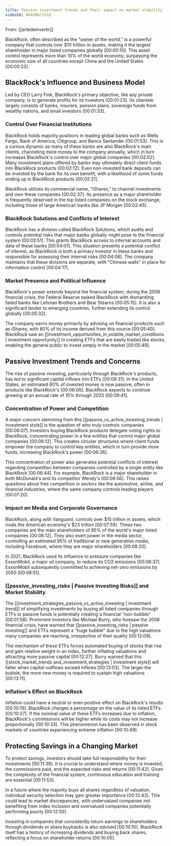 ```yaml
---
title: Passive investment trends and their impact on market stability
videoId: NV4ZBkCfblQ
---
```


From: [[artedeinvertir]] <br/> 

BlackRock, often described as the "owner of the world," is a powerful company that controls over $10 trillion in assets, making it the largest shareholder in major listed companies globally <a class="yt-timestamp" data-t="00:00:10">[00:00:10]</a>. This asset control represents more than 10% of the world economy, surpassing the economic size of all countries except China and the United States <a class="yt-timestamp" data-t="00:00:23">[00:00:23]</a>.

## BlackRock's Influence and Business Model

Led by CEO Larry Fink, BlackRock's primary objective, like any private company, is to generate profits for its investors <a class="yt-timestamp" data-t="00:01:23">[00:01:23]</a>. Its clientele largely consists of banks, insurers, pension plans, sovereign funds from wealthy nations, and small investors <a class="yt-timestamp" data-t="00:01:33">[00:01:33]</a>.

### Control Over Financial Institutions
BlackRock holds majority positions in leading global banks such as Wells Fargo, Bank of America, Citigroup, and Banco Santander <a class="yt-timestamp" data-t="00:01:53">[00:01:53]</a>. This is a curious dynamic as many of these banks are also BlackRock's main clients, channeling more money to the company annually, which in turn increases BlackRock's control over major global companies <a class="yt-timestamp" data-t="00:02:02">[00:02:02]</a>. Many investment plans offered by banks may ultimately direct client funds into BlackRock products <a class="yt-timestamp" data-t="00:02:12">[00:02:12]</a>. Even non-invested bank deposits can be invested by the bank for its own benefit, with a likelihood of some funds ending up in BlackRock products <a class="yt-timestamp" data-t="00:02:21">[00:02:21]</a>.

BlackRock utilizes its commercial name, "iShares," to channel investments and own these companies <a class="yt-timestamp" data-t="00:02:37">[00:02:37]</a>. Its presence as a major shareholder is frequently observed in the top listed companies on the stock exchange, including those of large American banks like JP Morgan <a class="yt-timestamp" data-t="00:02:45">[00:02:45]</a>.

### BlackRock Solutions and Conflicts of Interest
BlackRock has a division called BlackRock Solutions, which audits and controls potential risks that major banks globally might pose to the financial system <a class="yt-timestamp" data-t="00:03:51">[00:03:51]</a>. This grants BlackRock access to internal accounts and data of these banks <a class="yt-timestamp" data-t="00:04:01">[00:04:01]</a>. This situation presents a potential conflict of interest, as BlackRock is both a primary investor in these banks and responsible for assessing their internal risks <a class="yt-timestamp" data-t="00:04:06">[00:04:06]</a>. The company maintains that these divisions are separate, with "Chinese walls" in place for information control <a class="yt-timestamp" data-t="00:04:17">[00:04:17]</a>.

### Market Presence and Political Influence
BlackRock's power extends beyond the financial system; during the 2008 financial crisis, the Federal Reserve tasked BlackRock with dismantling failed banks like Lehman Brothers and Bear Stearns <a class="yt-timestamp" data-t="00:05:15">[00:05:15]</a>. It is also a significant lender to emerging countries, further extending its control globally <a class="yt-timestamp" data-t="00:05:32">[00:05:32]</a>.

The company earns money primarily by advising on financial products such as iShares, with 80% of its income derived from this source <a class="yt-timestamp" data-t="00:05:40">[00:05:40]</a>. BlackRock saw an [[investment_opportunities_in_volatile_market_conditions | investment opportunity]] in creating ETFs that are easily traded like stocks, enabling the general public to invest simply in the market <a class="yt-timestamp" data-t="00:05:49">[00:05:49]</a>.

## Passive Investment Trends and Concerns

The rise of passive investing, particularly through BlackRock's products, has led to significant capital inflows into ETFs <a class="yt-timestamp" data-t="00:09:31">[00:09:31]</a>. In the United States, an estimated 60% of invested money is now passive, often in products like BlackRock's <a class="yt-timestamp" data-t="00:06:00">[00:06:00]</a>. BlackRock expects to continue growing at an annual rate of 15% through 2025 <a class="yt-timestamp" data-t="00:09:41">[00:09:41]</a>.

### Concentration of Power and Competition
A major concern stemming from this [[passive_vs_active_investing_trends | investment style]] is the question of who truly controls companies <a class="yt-timestamp" data-t="00:06:07">[00:06:07]</a>. Investors buying BlackRock products delegate voting rights to BlackRock, concentrating power in a few entities that control major global companies <a class="yt-timestamp" data-t="00:06:12">[00:06:12]</a>. This creates circular structures where client funds empower the company to control key entities, which in turn provide more funds, increasing BlackRock's power <a class="yt-timestamp" data-t="00:06:26">[00:06:26]</a>.

This concentration of power also generates potential conflicts of interest regarding competition between companies controlled by a single entity like BlackRock <a class="yt-timestamp" data-t="00:06:44">[00:06:44]</a>. For example, BlackRock is a major shareholder in both McDonald's and its competitor Wendy's <a class="yt-timestamp" data-t="00:06:56">[00:06:56]</a>. This raises questions about free competition in sectors like the automotive, airline, and financial industries, where the same company controls leading players <a class="yt-timestamp" data-t="00:07:20">[00:07:20]</a>.

### Impact on Media and Corporate Governance
BlackRock, along with Vanguard, controls over $15 trillion in assets, which rivals the American economy's $23 trillion <a class="yt-timestamp" data-t="00:07:59">[00:07:59]</a>. These two companies are the main shareholders of 85% of the world's major listed companies <a class="yt-timestamp" data-t="00:08:12">[00:08:12]</a>. They also exert power in the media sector, controlling an estimated 95% of traditional or new generation media, including Facebook, where they are major shareholders <a class="yt-timestamp" data-t="00:08:20">[00:08:20]</a>.

In 2021, BlackRock used its influence to pressure companies like ExxonMobil, a major oil company, to reduce its CO2 emissions <a class="yt-timestamp" data-t="00:08:37">[00:08:37]</a>. ExxonMobil subsequently committed to achieving net-zero emissions by 2050 <a class="yt-timestamp" data-t="00:08:51">[00:08:51]</a>.

### [[passive_investing_risks | Passive Investing Risks]] and Market Stability
The [[investment_strategies_passive_vs_active_investing | investment trend]] of simplifying investments by buying all listed companies through ETFs or passive funds is potentially creating a financial "non-bubble" <a class="yt-timestamp" data-t="00:01:58">[00:01:58]</a>. Prominent investors like Michael Burry, who foresaw the 2008 financial crisis, have warned that [[passive_investing_risks | passive investing]] and ETFs represent a "huge bubble" due to the high valuations many companies are reaching, irrespective of their quality <a class="yt-timestamp" data-t="00:12:09">[00:12:09]</a>.

The mechanism of these ETFs forces automated buying of stocks that rise and gain relative weight in an index, further inflating valuations and attracting more passive capital <a class="yt-timestamp" data-t="00:12:27">[00:12:27]</a>. Burry warned that this [[stock_market_trends and_investment_strategies | investment style]] will falter when capital outflows exceed inflows <a class="yt-timestamp" data-t="00:13:03">[00:13:03]</a>. The larger the bubble, the more new money is required to sustain high valuations <a class="yt-timestamp" data-t="00:13:11">[00:13:11]</a>.

### Inflation's Effect on BlackRock
Inflation could have a neutral or even positive effect on BlackRock's results <a class="yt-timestamp" data-t="00:10:19">[00:10:19]</a>. BlackRock charges a percentage on the value of its listed ETFs <a class="yt-timestamp" data-t="00:10:27">[00:10:27]</a>. If the nominal value of these ETFs increases due to inflation, BlackRock's commissions will be higher while its costs may not increase proportionally <a class="yt-timestamp" data-t="00:10:33">[00:10:33]</a>. This phenomenon has been observed in stock markets of countries experiencing extreme inflation <a class="yt-timestamp" data-t="00:10:49">[00:10:49]</a>.

## Protecting Savings in a Changing Market

To protect savings, investors should take full responsibility for their investments <a class="yt-timestamp" data-t="00:11:39">[00:11:39]</a>. It is crucial to understand where money is invested, the commissions paid, and the expected risks and returns <a class="yt-timestamp" data-t="00:11:42">[00:11:42]</a>. Given the complexity of the financial system, continuous education and training are essential <a class="yt-timestamp" data-t="00:11:53">[00:11:53]</a>.

In a future where the majority buys all shares regardless of valuation, individual security selection may gain greater importance <a class="yt-timestamp" data-t="00:12:43">[00:12:43]</a>. This could lead to market discrepancies, with undervalued companies not benefiting from index inclusion and overvalued companies potentially performing poorly <a class="yt-timestamp" data-t="00:12:50">[00:12:50]</a>.

Investing in companies that consistently return earnings to shareholders through dividends or share buybacks is also advised <a class="yt-timestamp" data-t="00:10:10">[00:10:10]</a>. BlackRock itself has a history of increasing dividends and buying back shares, reflecting a focus on shareholder returns <a class="yt-timestamp" data-t="00:10:05">[00:10:05]</a>.